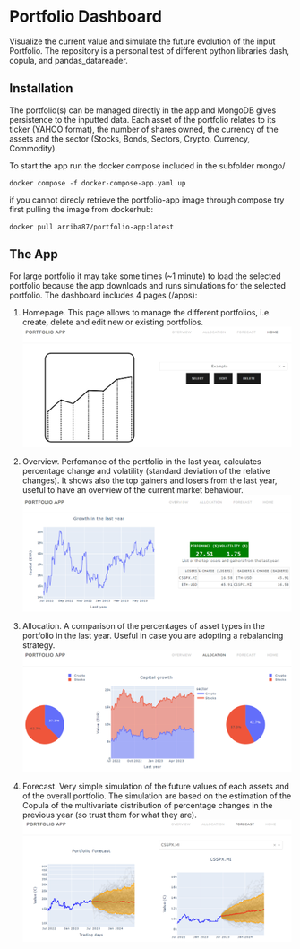 # Portfolio Dashboard

Visualize the current value and simulate the future evolution of the input Portfolio.
The repository is a personal test of different python libraries dash, copula, and pandas_datareader. 

## Installation

The portfolio(s) can be managed directly in the app and MongoDB gives persistence to the inputted data. Each asset of the portfolio relates to its ticker (YAHOO format), the number of shares owned, the currency of the assets and the sector (Stocks, Bonds, Sectors, Crypto, Currency, Commodity).

To start the app run the docker compose included in the subfolder mongo/
```
docker compose -f docker-compose-app.yaml up
```
if you cannot direcly retrieve the portfolio-app image through compose try first pulling the image from dockerhub:
```
docker pull arriba87/portfolio-app:latest
```


## The App

For large portfolio it may take some times (~1 minute) to load the selected portfolio because the app downloads and runs simulations for the selected portfolio.
The dashboard includes 4 pages (/apps):
 1. Homepage. This page allows to manage the different portfolios, i.e. create, delete and edit new or existing portfolios.
![home_screenshot](imgs/1_homepage.png)
 2. Overview. Perfomance of the portfolio in the last year, calculates percentage change and volatility (standard deviation of the relative changes). It shows also the top gainers and losers from the last year, useful to have an overview of the current market behaviour.
![overview_screenshot](imgs/2_overview.png)

 3. Allocation. A comparison of the percentages of asset types in the portfolio in the last year. Useful in case you are adopting a rebalancing strategy.
![allocation_screenshot](imgs/3_allocation.png)

 4. Forecast. Very simple simulation of the future values of each assets and of the overall portfolio. The simulation are based on the estimation of the Copula of the multivariate distribution of percentage changes in the previous year (so trust them for what they are).
![forecast_screenshot](imgs/4_forecast.png)

